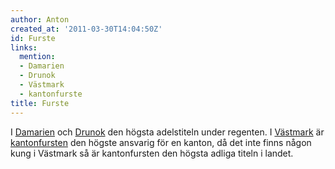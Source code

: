 ```yaml
---
author: Anton
created_at: '2011-03-30T14:04:50Z'
id: Furste
links:
  mention:
  - Damarien
  - Drunok
  - Västmark
  - kantonfurste
title: Furste
---
```


I [Damarien] och [Drunok] den högsta adelstiteln under regenten. I [Västmark] är [kantonfursten] den
högste ansvarig för en kanton, då det inte finns någon kung i Västmark så är kantonfursten den
högsta adliga titeln i landet.

  [Damarien]: Damarien
  [Drunok]: Drunok
  [Västmark]: Västmark
  [kantonfursten]: kantonfurste
